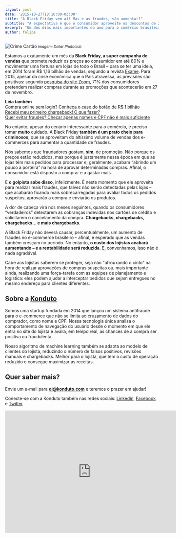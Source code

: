 ```yaml
---
layout: post		
date: '2015-10-27T18:10:00-03:00'
title: "A Black Friday vem aí! Mas e as fraudes, vão aumentar?"		
subtitle: "A expectativa é que o consumidor aproveite os descontos de 27 de novembro. Mas fraudador também gosta de promoção"		
excerpt: "Um dos dias mais importantes do ano para o comércio brasileiro, a Black Friday promete fomentar as vendas no País. Mas os fraudadores também vão estar de olho..."		
author: felipe		
---
```

![Crime Cartão](/images/151027-black-friday.jpg)
<small>*Imagem: Dollar Photoclub*</small>

Estamos a exatamente um mês da **Black Friday, a super campanha de vendas** que promete reduzir os preços ao consumidor em até 80% e movimentar uma fortuna em lojas de todo o Brasil – para se ter uma ideia, em 2014 foram R$ 1,16 bilhão de vendas, segundo a revista [Exame](http://exame.abril.com.br/negocios/noticias/varejo-on-line-vendeu-r-1-16-bilhoes-na-black-friday). Para 2015, apesar da crise econômica que o País atravessa, as previsões são positivas: segundo [pesquisa do site Zoom](http://www.gironews.com/varejo-digital/black-friday-34341/), 71% dos consumidores pretendem realizar compras durante as promoções que acontecerão em 27 de novembro. 

**Leia também**  
[Compra online sem login? Conheça o case do botão de R$ 1 bilhão](https://blog.konduto.com/pt/2015/01/tinha-uma-senha-no-meio-do-caminho?utm_source=konduto&utm_medium=blog&utm_campaign=conteudo)  
[Recebi meu primeiro chargeback! O que fazer?](https://blog.konduto.com/pt/2014/09/o-que-fazer-quando-recebe-o-primeiro-chargeback?utm_source=konduto&utm_medium=blog&utm_campaign=conteudo)  
[Quer evitar fraudes? Checar apenas nomes e CPF não é mais suficiente](https://blog.konduto.com/pt/2014/10/porque-checar-apenas-nome-e-cpf-ja-nao-e-suficiente-na-analise-manual?utm_source=konduto&utm_medium=blog&utm_campaign=conteudo)  

No entanto, apesar do cenário interessante para o comércio, é preciso tomar **muito** cuidado. A Black Friday **também é um prato cheio para criminosos**, que se aproveitam do altíssimo volume de vendas dos e-commerces para aumentar a quantidade de fraudes. 

Nós sabemos que fraudadores gostam, **sim**, de promoção. Não porque os preços estão reduzidos, mas porque é justamente nessa época em que as lojas têm mais pedidos para processar e, geralmente, acabam “abrindo um pouco a porteira” na hora de aprovar determinadas compras. Afinal, o consumidor está disposto a comprar e a gastar mais. 

E **o golpista sabe disso**, infelizmente. É neste momento que ele aproveita para realizar mais fraudes, que talvez não serão detectadas pelas lojas – que acabarão ficando mais sobrecarregadas para avaliar todos os pedidos suspeitos, aprovarão a compra e enviarão os produtos. 

A dor de cabeça virá nos meses seguintes, quando os consumidores “verdadeiros” detectarem as cobranças indevidas nos cartões de crédito e solicitarem o cancelamento da compra. **Chargebacks, chargebacks, chargebacks... e mais chargebacks**. 

A Black Friday não deverá causar, percentualmente, um aumento de fraudes no e-commerce brasileiro – afinal, é esperado que as vendas também cresçam no período. No entanto, **o custo dos lojistas acabará aumentando – e a rentabilidade será reduzida**. E, convenhamos, isso não é nada agradável.

Cabe aos lojistas saberem se proteger, seja não "afrouxando o cinto" na hora de realizar aprovações de compras suspeitas ou, mais importante ainda, realizando uma força-tarefa com as equipes de planejamento e logística: eles podem ajudar a interceptar pedidos que sejam entregues no mesmo endereço para clientes diferentes.  

## Sobre a **[Konduto](https://www.konduto.com/?utm_source=konduto&utm_medium=blog&utm_campaign=conteudo)**

Somos uma startup fundada em 2014 que lançou um sistema antifraude para o e-commerce que não se limita ao cruzamento de dados do comprador, como nome e CPF. Nossa tecnologia única analisa o comportamento de navegação do usuário desde o momento em que ele entra no site do lojista e avalia, em tempo real, as chances de a compra ser positiva ou fraudulenta. 

Nosso algoritmo de machine learning também se adapta ao modelo de clientes do lojista, reduzindo o número de falsos positivos, revisões manuais e chargebacks. Melhor para o lojista, que tem o custo de operação reduzido e consegue maximizar as receitas. 

## Quer saber mais? 

Envie um e-mail para **oi@konduto.com** e teremos o prazer em ajudar!

Conecte-se com a Konduto também nas redes sociais: [Linkedin](https://www.linkedin.com/company/konduto), [Facebook](https://www.facebook.com/konduto) e [Twitter](https://twitter.com/Konduto_)

<iframe src="https://www.facebook.com/plugins/video.php?href=https%3A%2F%2Fwww.facebook.com%2Fkonduto%2Fvideos%2F613187352119217%2F&show_text=1&width=560" width="560" height="400" style="border:none;overflow:hidden" scrolling="no" frameborder="0" allowTransparency="true"></iframe>